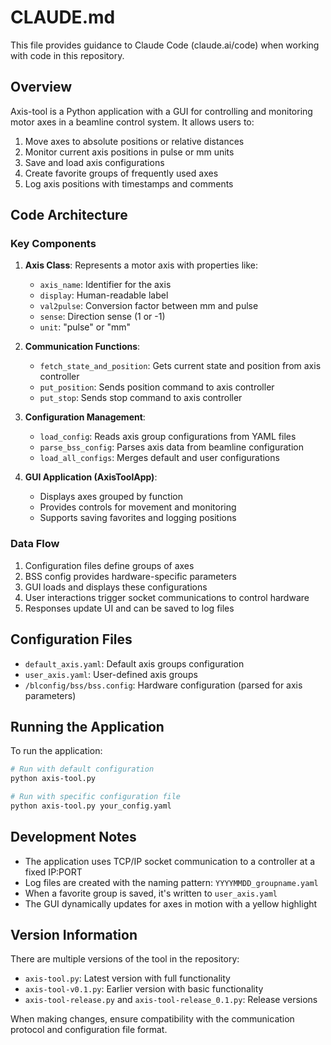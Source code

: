 # CLAUDE.md

This file provides guidance to Claude Code (claude.ai/code) when working with code in this repository.

## Overview

Axis-tool is a Python application with a GUI for controlling and monitoring motor axes in a beamline control system. It allows users to:

1. Move axes to absolute positions or relative distances
2. Monitor current axis positions in pulse or mm units
3. Save and load axis configurations
4. Create favorite groups of frequently used axes
5. Log axis positions with timestamps and comments

## Code Architecture

### Key Components

1. **Axis Class**: Represents a motor axis with properties like:
   - `axis_name`: Identifier for the axis
   - `display`: Human-readable label 
   - `val2pulse`: Conversion factor between mm and pulse
   - `sense`: Direction sense (1 or -1)
   - `unit`: "pulse" or "mm"

2. **Communication Functions**:
   - `fetch_state_and_position`: Gets current state and position from axis controller
   - `put_position`: Sends position command to axis controller
   - `put_stop`: Sends stop command to axis controller

3. **Configuration Management**:
   - `load_config`: Reads axis group configurations from YAML files
   - `parse_bss_config`: Parses axis data from beamline configuration
   - `load_all_configs`: Merges default and user configurations

4. **GUI Application (AxisToolApp)**:
   - Displays axes grouped by function
   - Provides controls for movement and monitoring
   - Supports saving favorites and logging positions

### Data Flow

1. Configuration files define groups of axes
2. BSS config provides hardware-specific parameters
3. GUI loads and displays these configurations
4. User interactions trigger socket communications to control hardware
5. Responses update UI and can be saved to log files

## Configuration Files

- `default_axis.yaml`: Default axis groups configuration
- `user_axis.yaml`: User-defined axis groups
- `/blconfig/bss/bss.config`: Hardware configuration (parsed for axis parameters)

## Running the Application

To run the application:

```bash
# Run with default configuration
python axis-tool.py

# Run with specific configuration file
python axis-tool.py your_config.yaml
```

## Development Notes

- The application uses TCP/IP socket communication to a controller at a fixed IP:PORT
- Log files are created with the naming pattern: `YYYYMMDD_groupname.yaml`
- When a favorite group is saved, it's written to `user_axis.yaml`
- The GUI dynamically updates for axes in motion with a yellow highlight

## Version Information

There are multiple versions of the tool in the repository:
- `axis-tool.py`: Latest version with full functionality
- `axis-tool-v0.1.py`: Earlier version with basic functionality
- `axis-tool-release.py` and `axis-tool-release_0.1.py`: Release versions

When making changes, ensure compatibility with the communication protocol and configuration file format.